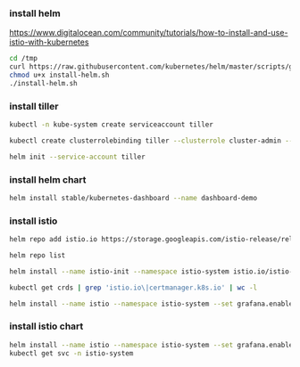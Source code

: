 ### install helm

https://www.digitalocean.com/community/tutorials/how-to-install-and-use-istio-with-kubernetes

```bash
cd /tmp
curl https://raw.githubusercontent.com/kubernetes/helm/master/scripts/get > install-helm.sh
chmod u+x install-helm.sh
./install-helm.sh
```

### install tiller

```bash
kubectl -n kube-system create serviceaccount tiller

kubectl create clusterrolebinding tiller --clusterrole cluster-admin --serviceaccount=kube-system:tiller

helm init --service-account tiller

```

### install helm chart

```bash
helm install stable/kubernetes-dashboard --name dashboard-demo

```

### install istio

```bash
helm repo add istio.io https://storage.googleapis.com/istio-release/releases/1.1.7/charts/

helm repo list

helm install --name istio-init --namespace istio-system istio.io/istio-init

kubectl get crds | grep 'istio.io\|certmanager.k8s.io' | wc -l

helm install --name istio --namespace istio-system --set grafana.enabled=true istio.io/istio


```

### install istio chart

```bash
helm install --name istio --namespace istio-system --set grafana.enabled=true istio.io/istio
kubectl get svc -n istio-system
```